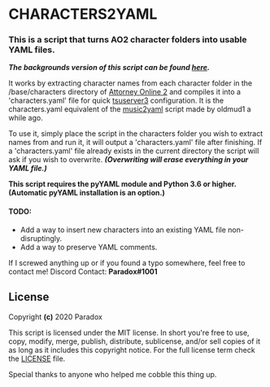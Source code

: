 # **CHARACTERS2YAML**
### This is a script that turns AO2 character folders into usable YAML files.
***The backgrounds version of this script can be found [here](https://github.com/Parazoid/characters2yaml/tree/bgs2yaml).***

It works by extracting character names from each character folder in the /base/characters directory of [Attorney Online 2](https://aceattorneyonline.com)
and compiles it into a 'characters.yaml' file for quick [tsuserver3](https://github.com/AttorneyOnline/tsuserver3) configuration.
It is the characters.yaml equivalent of the [music2yaml](https://gist.github.com/oldmud0/4af137512e6419a161218f705ceee16f) script made by oldmud1 a while ago. 

To use it, simply place the script in the characters folder you wish to extract 
names from and run it, it will output a 'characters.yaml' file after finishing. 
If a 'characters.yaml' file already exists in the current directory the script 
will ask if you wish to overwrite.
***(Overwriting will erase everything in your YAML file.)***


**This script requires the pyYAML module and Python 3.6 or higher. (Automatic pyYAML installation is an option.)**


#### TODO:
- Add a way to insert new characters into an existing YAML file non-disruptingly.
- Add a way to preserve YAML comments.

If I screwed anything up or if you found a typo somewhere, feel free to contact me!
Discord Contact: __Paradox#1001__

## License
Copyright **(c)** 2020 Paradox

This script is licensed under the MIT license. In short you're free to use, copy, modify, merge, publish, distribute, sublicense, and/or sell copies of it as long as it includes this copyright notice.
For the full license term check the [LICENSE](https://github.com/Parazoid/characters2yaml/blob/master/LICENSE.txt) file.

Special thanks to anyone who helped me cobble this thing up.
